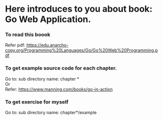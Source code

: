 # Here introduces to you about book: Go Web Application.  

### To read this boook

Refer pdf: https://edu.anarcho-copy.org/Programming%20Languages/Go/Go%20Web%20Programming.pdf

### To get example source code for each chapter.

Go to: sub directory name: chapter *  
Or  
Refer:  https://www.manning.com/books/go-in-action

### To get exercise for myself

Go to: sub directory name: chapter*/example
